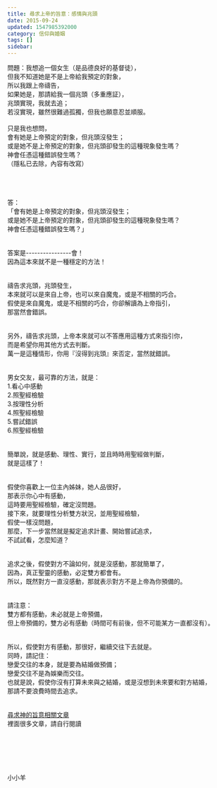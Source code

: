 ```yaml
---
title: 尋求上帝的旨意：感情與兆頭
date: 2015-09-24
updated: 1547985392000
category: 信仰與婚姻
tags: []
sidebar: 
---
```


<p>問題：我想追一個女生（是品德良好的基督徒），<br/>但我不知道她是不是上帝給我預定的對象，<br/>所以我跟上帝禱告，<br/>如果她是，那請給我一個兆頭（多重應証），<br/>兆頭實現，我就去追；<br/>若沒實現，雖然很難過孤獨，但我也願意忍並順服。<br/><!--more--> <br/>只是我也想問，<br/>會有她是上帝預定的對象，但兆頭沒發生；<br/>或是她不是上帝預定的對象，但兆頭卻發生的這種現象發生嗎？<br/>神會任憑這種錯誤發生嗎？<br/>（隱私已去除，內容有改寫）<br/><br/><br/><br/><br/>答：<br/>「會有她是上帝預定的對象，但兆頭沒發生；<br/>或是她不是上帝預定的對象，但兆頭卻發生的這種現象發生嗎？<br/>神會任憑這種錯誤發生嗎？」<br/><br/><br/>答案是----------------會！<br/>因為這本來就不是一種穩定的方法！<br/><br/><br/>禱告求兆頭，兆頭發生，<br/>本來就可以是來自上帝，也可以來自魔鬼，或是不相關的巧合。<br/>假使是來自魔鬼，或是不相關的巧合，你卻解讀為上帝指引，<br/>那當然會錯誤。<br/><br/><br/>另外，禱告求兆頭，上帝本來就可以不答應用這種方式來指引你，<br/>而是希望你用其他方式去判斷。<br/>萬一是這種情形，你用『沒得到兆頭』來否定，當然就錯誤。<br/> <br/><br/>男女交友，最可靠的方法，就是：<br/>1.看心中感動<br/>2.照聖經檢驗<br/>3.按理性分析<br/>4.照聖經檢驗<br/>5.嘗試錯誤<br/>6.照聖經檢驗<br/> <br/><br/>簡單說，就是感動、理性、實行，並且時時用聖經做判斷，<br/>就是這樣了！<br/> <br/><br/>假使你喜歡上一位主內姊妹，她人品很好，<br/>那表示你心中有感動，<br/>這時要用聖經檢驗，確定沒問題。<br/>接下來，就要理性分析雙方狀況，並用聖經檢驗，<br/>假使一樣沒問題，<br/>那麼，下一步當然就是擬定追求計畫、開始嘗試追求，<br/>不試試看，怎麼知道？<br/> <br/><br/>追求之後，假使對方不論如何，就是沒感動，那就簡單了，<br/>因為，真正聖靈的感動，必定雙方都會有。<br/>所以，既然對方一直沒感動，那就表示對方不是上帝為你預備的。<br/> <br/><br/>請注意：<br/>雙方都有感動，未必就是上帝預備，<br/>但上帝預備的，雙方必有感動（時間可有前後，但不可能某方一直都沒有）。<br/> <br/><br/>所以，假使對方有感動，那很好，繼續交往下去就是。<br/>同時，請記住：<br/>戀愛交往的本身，就是要為結婚做預備；<br/>戀愛交往不是為娛樂而交往。<br/>也就是說，假使你沒有打算未來與之結婚，或是沒想到未來要和對方結婚，<br/>那請不要浪費時間去追求。<br/><br/><br/><a href="/posts/269196332">尋求神的旨意相關文章 </a><br/>裡面很多文章，請自行閱讀<br/><br/><br/><br/><br/><br/><br/>小小羊<br/><br/><br/><br/><br/><br/></p>